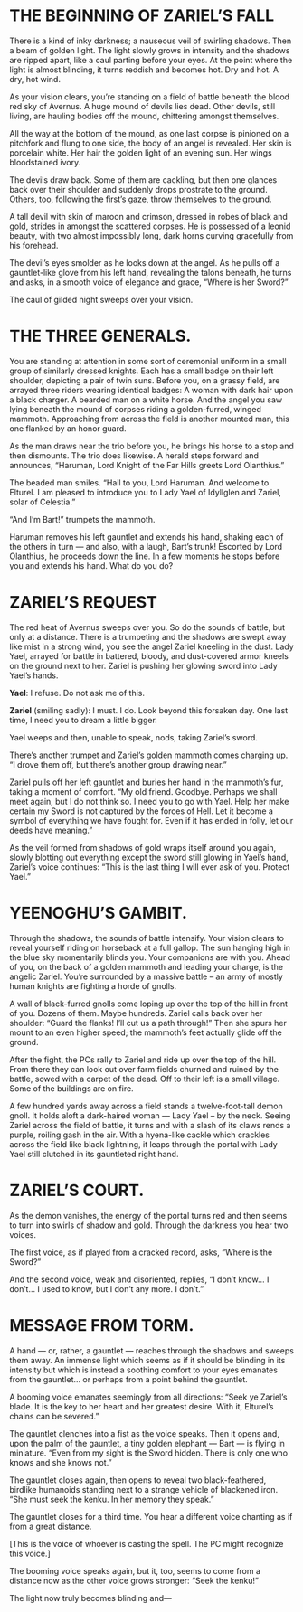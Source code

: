 # THE BEGINNING OF ZARIEL’S FALL
There is a kind of inky darkness; a nauseous veil of swirling shadows. Then a beam of golden light. The light slowly grows in intensity and the shadows are ripped apart, like a caul parting before your eyes. At the point where the light is almost blinding, it turns reddish and becomes hot. Dry and hot. A dry, hot wind.

As your vision clears, you’re standing on a field of battle beneath the blood red sky of Avernus. A huge mound of devils lies dead. Other devils, still living, are hauling bodies off the mound, chittering amongst themselves.

All the way at the bottom of the mound, as one last corpse is pinioned on a pitchfork and flung to one side, the body of an angel is revealed. Her skin is porcelain white. Her hair the golden light of an evening sun. Her wings bloodstained ivory.

The devils draw back. Some of them are cackling, but then one glances back over their shoulder and suddenly drops prostrate to the ground. Others, too, following the first’s gaze, throw themselves to the ground.

A tall devil with skin of maroon and crimson, dressed in robes of black and gold, strides in amongst the scattered corpses. He is possessed of a leonid beauty, with two almost impossibly long, dark horns curving gracefully from his forehead.

The devil’s eyes smolder as he looks down at the angel. As he pulls off a gauntlet-like glove from his left hand, revealing the talons beneath, he turns and asks, in a smooth voice of elegance and grace, “Where is her Sword?”

The caul of gilded night sweeps over your vision.

#  THE THREE GENERALS. 
You are standing at attention in some sort of ceremonial uniform in a small group of similarly dressed knights. Each has a small badge on their left shoulder, depicting a pair of twin suns. Before you, on a grassy field, are arrayed three riders wearing identical badges: A woman with dark hair upon a black charger. A bearded man on a white horse. And the angel you saw lying beneath the mound of corpses riding a golden-furred, winged mammoth. Approaching from across the field is another mounted man, this one flanked by an honor guard.

As the man draws near the trio before you, he brings his horse to a stop and then dismounts. The trio does likewise. A herald steps forward and announces, “Haruman, Lord Knight of the Far Hills greets Lord Olanthius.”

The beaded man smiles. “Hail to you, Lord Haruman. And welcome to Elturel. I am pleased to introduce you to Lady Yael of Idyllglen and Zariel, solar of Celestia.”

“And I’m Bart!” trumpets the mammoth.

Haruman removes his left gauntlet and extends his hand, shaking each of the others in turn — and also, with a laugh, Bart’s trunk! Escorted by Lord Olanthius, he proceeds down the line. In a few moments he stops before you and extends his hand. What do you do?

# ZARIEL’S REQUEST
The red heat of Avernus sweeps over you. So do the sounds of battle, but only at a distance. There is a trumpeting and the shadows are swept away like mist in a strong wind, you see the angel Zariel kneeling in the dust. Lady Yael, arrayed for battle in battered, bloody, and dust-covered armor kneels on the ground next to her. Zariel is pushing her glowing sword into Lady Yael’s hands.

**Yael**: I refuse. Do not ask me of this.

**Zariel** (smiling sadly): I must. I do. Look beyond this forsaken day. One last time, I need you to dream a little bigger.

Yael weeps and then, unable to speak, nods, taking Zariel’s sword.

There’s another trumpet and Zariel’s golden mammoth comes charging up. “I drove them off, but there’s another group drawing near.”

Zariel pulls off her left gauntlet and buries her hand in the mammoth’s fur, taking a moment of comfort. “My old friend. Goodbye. Perhaps we shall meet again, but I do not think so. I need you to go with Yael. Help her make certain my Sword is not captured by the forces of Hell. Let it become a symbol of everything we have fought for. Even if it has ended in folly, let our deeds have meaning.”

As the veil formed from shadows of gold wraps itself around you again, slowly blotting out everything except the sword still glowing in Yael’s hand, Zariel’s voice continues: “This is the last thing I will ever ask of you. Protect Yael.”

#  YEENOGHU’S GAMBIT. 
Through the shadows, the sounds of battle intensify. Your vision clears to reveal yourself riding on horseback at a full gallop. The sun hanging high in the blue sky momentarily blinds you. Your companions are with you.  Ahead of you, on the back of a golden mammoth and leading your charge, is the angelic Zariel. You’re surrounded by a massive battle – an army of mostly human knights are fighting a horde of gnolls.

A wall of black-furred gnolls come loping up over the top of the hill in front of you. Dozens of them. Maybe hundreds. Zariel calls back over her shoulder: “Guard the flanks! I’ll cut us a path through!” Then she spurs her mount to an even higher speed; the mammoth’s feet actually glide off the ground.

After the fight, the PCs rally to Zariel and ride up over the top of the hill. From there they can look out over farm fields churned and ruined by the battle, sowed with a carpet of the dead. Off to their left is a small village. Some of the buildings are on fire.

A few hundred yards away across a field stands a twelve-foot-tall demon gnoll. It holds aloft a dark-haired woman — Lady Yael – by the neck. Seeing Zariel across the field of battle, it turns and with a slash of its claws rends a purple, roiling gash in the air. With a hyena-like cackle which crackles across the field like black lightning, it leaps through the portal with Lady Yael still clutched in its gauntleted right hand.

# ZARIEL’S COURT. 
As the demon vanishes, the energy of the portal turns red and then seems to turn into swirls of shadow and gold. Through the darkness you hear two voices.

The first voice, as if played from a cracked record, asks, “Where is the Sword?”

And the second voice, weak and disoriented, replies, “I don’t know… I don’t… I used to know, but I don’t any more. I don’t.”

#  MESSAGE FROM TORM. 
A hand — or, rather, a gauntlet — reaches through the shadows and sweeps them away. An immense light which seems as if it should be blinding in its intensity but which is instead a soothing comfort to your eyes emanates from the gauntlet… or perhaps from a point behind the gauntlet.

A booming voice emanates seemingly from all directions: “Seek ye Zariel’s blade. It is the key to her heart and her greatest desire. With it, Elturel’s chains can be severed.”

The gauntlet clenches into a fist as the voice speaks. Then it opens and, upon the palm of the gauntlet, a tiny golden elephant — Bart — is flying in miniature. “Even from my sight is the Sword hidden. There is only one who knows and she knows not.”

The gauntlet closes again, then opens to reveal two black-feathered, birdlike humanoids standing next to a strange vehicle of blackened iron. “She must seek the kenku. In her memory they speak.”

The gauntlet closes for a third time. You hear a different voice chanting as if from a great distance.

[This is the voice of whoever is casting the spell. The PC might recognize this voice.]

The booming voice speaks again, but it, too, seems to come from a distance now as the other voice grows stronger: “Seek the kenku!”

The light now truly becomes blinding and—

